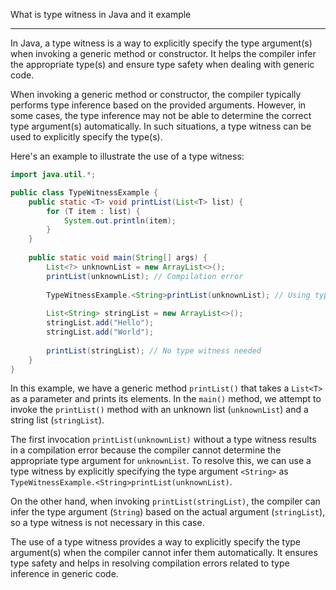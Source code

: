 What is type witness in Java and it example
___

In Java, a type witness is a way to explicitly specify the type argument(s) when invoking a generic method or constructor. It helps the compiler infer the appropriate type(s) and ensure type safety when dealing with generic code.

When invoking a generic method or constructor, the compiler typically performs type inference based on the provided arguments. However, in some cases, the type inference may not be able to determine the correct type argument(s) automatically. In such situations, a type witness can be used to explicitly specify the type(s).

Here's an example to illustrate the use of a type witness:

```java
import java.util.*;

public class TypeWitnessExample {
    public static <T> void printList(List<T> list) {
        for (T item : list) {
            System.out.println(item);
        }
    }
    
    public static void main(String[] args) {
        List<?> unknownList = new ArrayList<>();
        printList(unknownList); // Compilation error
        
        TypeWitnessExample.<String>printList(unknownList); // Using type witness
        
        List<String> stringList = new ArrayList<>();
        stringList.add("Hello");
        stringList.add("World");
        
        printList(stringList); // No type witness needed
    }
}
```

In this example, we have a generic method `printList()` that takes a `List<T>` as a parameter and prints its elements. In the `main()` method, we attempt to invoke the `printList()` method with an unknown list (`unknownList`) and a string list (`stringList`).

The first invocation `printList(unknownList)` without a type witness results in a compilation error because the compiler cannot determine the appropriate type argument for `unknownList`. To resolve this, we can use a type witness by explicitly specifying the type argument `<String>` as `TypeWitnessExample.<String>printList(unknownList)`.

On the other hand, when invoking `printList(stringList)`, the compiler can infer the type argument (`String`) based on the actual argument (`stringList`), so a type witness is not necessary in this case.

The use of a type witness provides a way to explicitly specify the type argument(s) when the compiler cannot infer them automatically. It ensures type safety and helps in resolving compilation errors related to type inference in generic code.